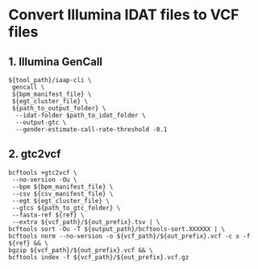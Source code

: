 # **Convert Illumina IDAT files to VCF files**

## **1.  Illumina GenCall**

    ${tool_path}/iaap-cli \
     gencall \
     ${bpm_manifest_file} \
     ${egt_cluster_file} \
     ${path_to_output_folder} \
      --idat-folder $path_to_idat_folder \
      --output-gtc \
      --gender-estimate-call-rate-threshold -0.1

## **2.  gtc2vcf**

    bcftools +gtc2vcf \
     --no-version -Ou \
     --bpm ${bpm_manifest_file} \
     --csv ${csv_manifest_file} \
     --egt ${egt_cluster_file} \
     --gtcs ${path_to_gtc_folder} \
     --fasta-ref ${ref} \
     --extra ${vcf_path}/${out_prefix}.tsv | \
    bcftools sort -Ou -T ${output_path}/bcftools-sort.XXXXXX | \
    bcftools norm --no-version -o ${vcf_path}/${out_prefix}.vcf -c x -f ${ref} && \  
    bgzip ${vcf_path}/${out_prefix}.vcf && \
    bcftools index -f ${vcf_path}/${out_prefix}.vcf.gz 
